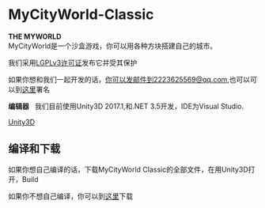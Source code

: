 # MyCityWorld-Classic
**THE MYWORLD**  
MyCityWorld是一个沙盒游戏，你可以用各种方块搭建自己的城市。

我们采用[LGPLv3许可证](http://www.gnu.org/licenses/lgpl.html)发布它并受其保护

如果你想和我们一起开发的话，你可以发邮件到2223625569@qq.com,也可以可以到[这里](/Developers.md)署名

**编辑器**  
我们目前使用Unity3D 2017.1,和.NET 3.5开发，IDE为Visual Studio.

[Unity3D](https://www.unity3d.com/cn)  

## 编译和下载
如果你想自己编译的话，下载MyCityWorld Classic的全部文件，在用Unity3D打开，Build

如果你不想自己编译，你可以到[这里](Compile/Game)下载

